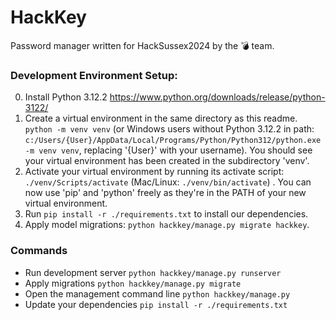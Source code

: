 # HackKey
Password manager written for HackSussex2024 by the 💣 team.


### Development Environment Setup:
0. Install Python 3.12.2 https://www.python.org/downloads/release/python-3122/
1. Create a virtual environment in the same directory as this readme. `python -m venv venv` (or Windows users without Python 3.12.2 in path: `c:/Users/{User}/AppData/Local/Programs/Python/Python312/python.exe -m venv venv`, replacing '{User}' with your username). You should see your virtual environment has been created in the subdirectory 'venv'.
3. Activate your virtual environment by running its activate script: `./venv/Scripts/activate` (Mac/Linux: `./venv/bin/activate`) . You can now use 'pip' and 'python' freely as they're in the PATH of your new virtual environment.
4. Run `pip install -r ./requirements.txt` to install our dependencies.
5. Apply model migrations: `python hackkey/manage.py migrate hackkey`.

### Commands
- Run development server `python hackkey/manage.py runserver`
- Apply migrations `python hackkey/manage.py migrate`
- Open the management command line `python hackkey/manage.py`
- Update your dependencies `pip install -r ./requirements.txt`
